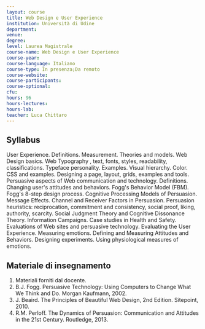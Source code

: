 ```yaml
---
layout: course
title: Web Design e User Experience
institution: Università di Udine
department: 
venue: 
degree: 
level: Laurea Magistrale
course-name: Web Design e User Experience
course-year: 
course-language: Italiano
course-type: In presenza;Da remoto
course-website: 
course-participants: 
course-optional: 
cfu: 
hours: 96
hours-lectures: 
hours-lab: 
teacher: Luca Chittaro
---
```



## Syllabus 
User Experience. Definitions. Measurement. Theories and models. 
    Web Design basics. Web Typography , text, fonts, styles, readability, classifications. Typeface personality. Examples. Visual hierarchy. Color. CSS and examples. Designing a page, layout, grids, examples and tools.
    Persuasive aspects of Web communication and technology. Definitions. Changing user's attitudes and behaviors. Fogg's Behavior Model (FBM). Fogg's 8-step design process. Cognitive Processing Models of Persuasion. Message Effects. Channel and Receiver Factors in Persuasion. Persuasion heuristics: reciprocation, commitment and consistency, social proof, liking, authority, scarcity. Social Judgment Theory and Cognitive Dissonance Theory. Information Campaigns. Case studies in Health and Safety.
    Evaluations of Web sites and persuasive technology.  Evaluating the User Experience. Measuring emotions. Defining and Measuring Attitudes and Behaviors. Designing experiments. Using physiological measures of emotions.



## Materiale di insegnamento 
1) Materiali forniti dal docente.
2) B.J. Fogg. Persuasive Technology: Using Computers to Change What We Think and Do. Morgan Kaufmann, 2002.
3) J. Beaird. The Principles of Beautiful Web Design, 2nd Edition. Sitepoint, 2010.
4) R.M. Perloff. The Dynamics of Persuasion: Communication and Attitudes in the 21st Century. Routledge, 2013. 
